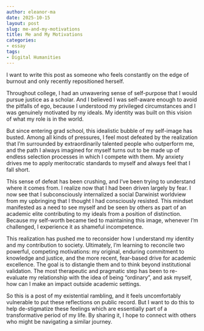 ```yaml
---
author: eleanor-ma
date: 2025-10-15
layout: post
slug: me-and-my-motivations
title: Me and My Motivations
categories:
- essay
tags:
- Digital Humanities
---
```


I want to write this post as someone who feels constantly on the edge of burnout and only recently repositioned herself.

Throughout college, I had an unwavering sense of self-purpose that I would pursue justice as a scholar. And I believed I was self-aware enough to avoid the pitfalls of ego, because I understood my privileged circumstances and I was genuinely motivated by my ideals. My identity was built on this vision of what my role is in the world. 

But since entering grad school, this idealistic bubble of my self-image has busted. Among all kinds of pressures, I feel most defeated by the realization that I’m surrounded by extraordinarily talented people who outperform me, and the path I always imagined for myself turns out to be made up of endless selection processes in which I compete with them. My anxiety drives me to apply meritocratic standards to myself and always feel that I fall short. 

This sense of defeat has been crushing, and I’ve been trying to understand where it comes from. I realize now that I had been driven largely by fear. I now see that I subconsciously internalized a social Darwinist worldview from my upbringing that I thought I had consciously resisted. This mindset manifested as a need to see myself and be seen by others as part of an academic elite contributing to my ideals from a position of distinction. Because my self-worth became tied to maintaining this image, whenever I’m challenged, I experience it as shameful incompetence.

This realization has pushed me to reconsider how I understand my identity and my contribution to society. Ultimately, I’m learning to reconcile two powerful, competing motivations: my original, enduring commitment to knowledge and justice, and the more recent, fear-based drive for academic excellence. The goal is to distangle them and to think beyond institutional validation. The most therapeutic and pragmatic step has been to re-evaluate my relationship with the idea of being “ordinary”, and ask myself, how can I make an impact outside academic settings. 

So this is a post of my existential rambling, and it feels uncomfortably vulnerable to put these reflections on public record. But I want to do this to help de-stigmatize these feelings which are essentially part of a transformative period of my life. By sharing it, I hope to connect with others who might be navigating a similar journey.